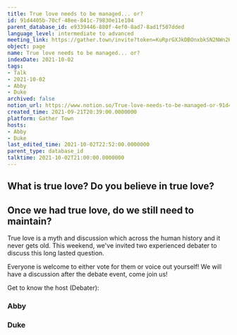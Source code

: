 ```yaml
---
title: True love needs to be managed... or?
id: 91d4405b-70cf-48ee-841c-79830e11e104
parent_database_id: e9339446-880f-4ef0-8ad7-8ad1f507dded
language_level: intermediate to advanced
meeting_link: https://gather.town/invite?token=KuRprGXJkDBOnxbkSN2NWn2HuHjwl9GJ
object: page
name: True love needs to be managed... or?
indexDate: 2021-10-02
tags:
- Talk
- 2021-10-02
- Abby
- Duke
archived: false
notion_url: https://www.notion.so/True-love-needs-to-be-managed-or-91d4405b70cf48ee841c79830e11e104
created_time: 2021-09-21T20:39:00.0000000
platform: Gather Town
hosts:
- Abby
- Duke
last_edited_time: 2021-10-02T22:52:00.0000000
parent_type: database_id
talktime: 2021-10-02T21:00:00.0000000
---
```



## What is true love? Do you believe in true love? 
## Once we had true love, do we still need to maintain?

True love is a myth and discussion which across the human history and it never gets old. This weekend, we've invited two experienced debater to discuss this long lasted question.

Everyone is welcome to either vote for them or voice out yourself! We will have a discussion after the debate event, come join us!

Get to know the host (Debater):
### Abby
### Duke





